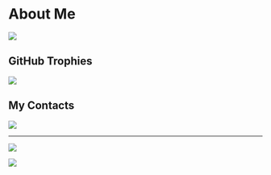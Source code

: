 # About Me
![](https://github-stats-alpha.vercel.app/api?username=Rivalakmalll&cc=000&tc=fff&ic=fff&bc=000)

## GitHub Trophies
![](https://github-profile-trophy.vercel.app/?username=Rivalakmalll&theme=discord&no-frame=false&no-bg=true&margin-w=4)

## My Contacts
![](https://discord.c99.nl/widget/theme-1/391800933480398850.png)

---
[![](https://visitcount.itsvg.in/api?id=Rivalakmalll&label=Profile%20Views&icon=9&pretty=true)](https://visitcount.itsvg.in)


[![](https://visitcount.itsvg.in/api?id=Rivalakmalll&label=Profile%20Views&color=0&icon=9&pretty=false)](https://visitcount.itsvg.in)
